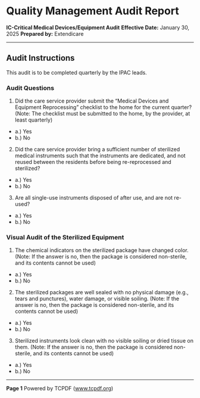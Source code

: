 # Quality Management Audit Report
**IC-Critical Medical Devices/Equipment Audit**
**Effective Date:** January 30, 2025
**Prepared by:** Extendicare

----

## Audit Instructions
This audit is to be completed quarterly by the IPAC leads.

### Audit Questions

1. Did the care service provider submit the “Medical Devices and Equipment Reprocessing” checklist to the home for the current quarter?
(Note: The checklist must be submitted to the home, by the provider, at least quarterly)
- a.) Yes
- b.) No

2. Did the care service provider bring a sufficient number of sterilized medical instruments such that the instruments are dedicated, and not reused between the residents before being re-reprocessed and sterilized?
- a.) Yes
- b.) No

3. Are all single-use instruments disposed of after use, and are not re-used?
- a.) Yes
- b.) No

### Visual Audit of the Sterilized Equipment

1. The chemical indicators on the sterilized package have changed color.
(Note: If the answer is no, then the package is considered non-sterile, and its contents cannot be used)
- a.) Yes
- b.) No

2. The sterilized packages are well sealed with no physical damage (e.g., tears and punctures), water damage, or visible soiling.
(Note: If the answer is no, then the package is considered non-sterile, and its contents cannot be used)
- a.) Yes
- b.) No

3. Sterilized instruments look clean with no visible soiling or dried tissue on them.
(Note: If the answer is no, then the package is considered non-sterile, and its contents cannot be used)
- a.) Yes
- b.) No

----

**Page 1**
Powered by TCPDF (www.tcpdf.org)